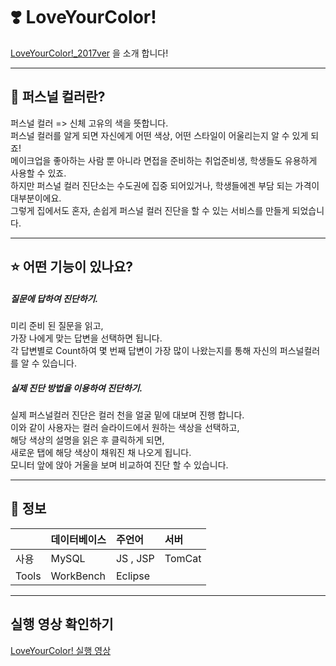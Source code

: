 # ❣️ LoveYourColor!
[LoveYourColor!_2017ver](http://jjanj1018.cafe24.com/portfolio/Resources/loveyourcolor/love_main.jsp) 을 소개 합니다!

---

## 🤩 퍼스널 컬러란?
퍼스널 컬러 => 신체 고유의 색을 뜻합니다. </br>
퍼스널 컬러를 알게 되면 자신에게 어떤 색상, 어떤 스타일이 어울리는지 알 수 있게 되죠! </br>
메이크업을 좋아하는 사람 뿐 아니라 면접을 준비하는 취업준비생, 학생들도 유용하게 사용할 수 있죠.</br>
하지만 퍼스널 컬러 진단소는 수도권에 집중 되어있거나, 학생들에겐 부담 되는 가격이 대부분이에요.</br>
그렇게 집에서도 혼자, 손쉽게 퍼스널 컬러 진단을 할 수 있는 서비스를 만들게 되었습니다.</br>

---

## ⭐ 어떤 기능이 있나요?

##### 질문에 답하여 진단하기.
미리 준비 된 질문을 읽고, </br>
가장 나에게 맞는 답변을 선택하면 됩니다.</br>
각 답변별로 Count하여 몇 번째 답변이 가장 많이 나왔는지를 통해 자신의 퍼스널컬러를 알 수 있습니다.</br>

##### 실제 진단 방법을 이용하여 진단하기.
실제 퍼스널컬러 진단은 컬러 천을 얼굴 밑에 대보며 진행 합니다.</br>
이와 같이 사용자는 컬러 슬라이드에서 원하는 색상을 선택하고,</br>
해당 색상의 설명을 읽은 후 클릭하게 되면,</br>
새로운 탭에 해당 색상이 채워진 채 나오게 됩니다.</br>
모니터 앞에 앉아 거울을 보며 비교하여 진단 할 수 있습니다.</br>

---

## 🔵 정보

||데이터베이스|주언어|서버|
|:---|:---|:---|:---|
|사용|MySQL|JS , JSP|TomCat|
|Tools|WorkBench|Eclipse||

---

## 실행 영상 확인하기
[LoveYourColor! 실행 영상](https://www.youtube.com/watch?v=tfj3UWqPNC8)
